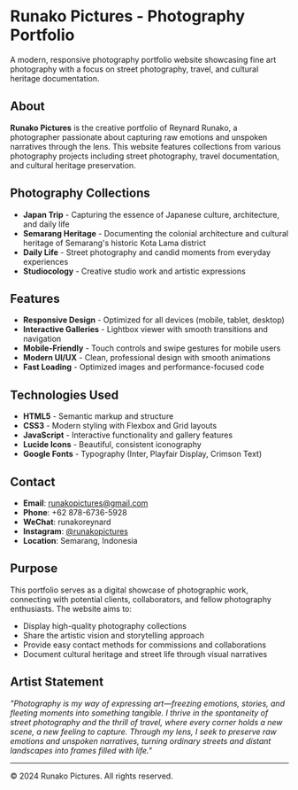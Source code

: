 # Runako Pictures - Photography Portfolio

A modern, responsive photography portfolio website showcasing fine art photography with a focus on street photography, travel, and cultural heritage documentation.

## About

**Runako Pictures** is the creative portfolio of Reynard Runako, a photographer passionate about capturing raw emotions and unspoken narratives through the lens. This website features collections from various photography projects including street photography, travel documentation, and cultural heritage preservation.

## Photography Collections

- **Japan Trip** - Capturing the essence of Japanese culture, architecture, and daily life
- **Semarang Heritage** - Documenting the colonial architecture and cultural heritage of Semarang's historic Kota Lama district
- **Daily Life** - Street photography and candid moments from everyday experiences
- **Studiocology** - Creative studio work and artistic expressions

## Features

- **Responsive Design** - Optimized for all devices (mobile, tablet, desktop)
- **Interactive Galleries** - Lightbox viewer with smooth transitions and navigation
- **Mobile-Friendly** - Touch controls and swipe gestures for mobile users
- **Modern UI/UX** - Clean, professional design with smooth animations
- **Fast Loading** - Optimized images and performance-focused code

## Technologies Used

- **HTML5** - Semantic markup and structure
- **CSS3** - Modern styling with Flexbox and Grid layouts
- **JavaScript** - Interactive functionality and gallery features
- **Lucide Icons** - Beautiful, consistent iconography
- **Google Fonts** - Typography (Inter, Playfair Display, Crimson Text)

## Contact

- **Email**: runakopictures@gmail.com
- **Phone**: +62 878-6736-5928
- **WeChat**: runakoreynard
- **Instagram**: [@runakopictures](https://www.instagram.com/runakopictures/)
- **Location**: Semarang, Indonesia

## Purpose

This portfolio serves as a digital showcase of photographic work, connecting with potential clients, collaborators, and fellow photography enthusiasts. The website aims to:

- Display high-quality photography collections
- Share the artistic vision and storytelling approach
- Provide easy contact methods for commissions and collaborations
- Document cultural heritage and street life through visual narratives

## Artist Statement

*"Photography is my way of expressing art—freezing emotions, stories, and fleeting moments into something tangible. I thrive in the spontaneity of street photography and the thrill of travel, where every corner holds a new scene, a new feeling to capture. Through my lens, I seek to preserve raw emotions and unspoken narratives, turning ordinary streets and distant landscapes into frames filled with life."*

---

© 2024 Runako Pictures. All rights reserved.